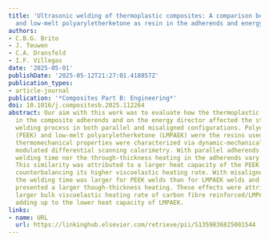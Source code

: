 ```yaml
---
title: 'Ultrasonic welding of thermoplastic composites: A comparison between polyetheretherketone
  and low-melt polyaryletherketone as resin in the adherends and energy directors'
authors:
- C.B.G. Brito
- J. Teuwen
- C.A. Dransfeld
- I.F. Villegas
date: '2025-05-01'
publishDate: '2025-05-12T21:27:01.418857Z'
publication_types:
- article-journal
publication: '*Composites Part B: Engineering*'
doi: 10.1016/j.compositesb.2025.112264
abstract: Our aim with this work was to evaluate how the thermoplastic resin used
  in the composite adherends and on the energy director affected the static ultrasonic
  welding process in both parallel and misaligned configurations. Polyetheretherketone
  (PEEK) and low-melt polyaryletherketone (LMPAEK) were the resins used and their
  thermomechanical properties were characterized via dynamic-mechanical analysis and
  modulated differential scanning calorimetry. With parallel adherends, neither the
  welding time nor the through-thickness heating in the adherends vary significantly.
  This similarity was attributed to a larger heat capacity of the PEEK energy director
  counterbalancing its higher viscoelastic heating rate. With misaligned adherends,
  the welding time was larger for PEEK welds than for LMPAEK welds and LMPAEK adherends
  presented a larger though-thickness heating. These effects were attributed to the
  larger bulk viscoelastic heating rate of carbon fibre reinforced/LMPAEK adherends
  adding up to the lower heat capacity of LMPAEK.
links:
- name: URL
  url: https://linkinghub.elsevier.com/retrieve/pii/S1359836825001544
---
```


